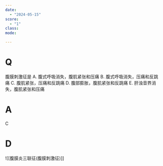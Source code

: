 ```yaml
---
date:
  - "2024-05-15"
score:
  - "1"
class: 
mode: 

---
```

# Q
腹膜刺激征是
A. 腹式呼吸消失，腹肌紧张和压痛 
B. 腹式呼吸消失，压痛和反跳痛
C. 腹肌紧张，压痛和反跳痛 
D. 腹部膨胀，腹肌紧张和反跳痛
E. 肝浊音界消失，腹肌紧张和压痛

# A

C


# D
![[腹膜炎三联征(腹膜刺激征)]]